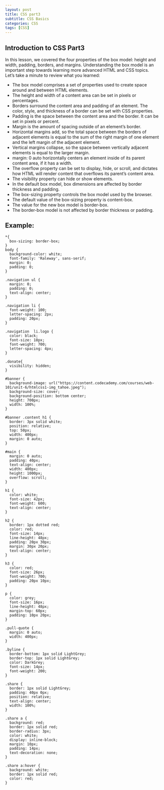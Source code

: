 ```yaml
---
layout: post
title: CSS part3
subtitle: CSS Basics
categories: CSS
tags: [CSS]
---
```


## Introduction to CSS Part3

In this lesson, we covered the four properties of the box model: height and width, padding, borders, and margins. Understanding the box model is an important step towards learning more advanced HTML and CSS topics. Let’s take a minute to review what you learned:

* The box model comprises a set of properties used to create space around and between HTML elements.
* The height and width of a content area can be set in pixels or percentages.
* Borders surround the content area and padding of an element. The color, style, and thickness of a border can be set with CSS properties.
* Padding is the space between the content area and the border. It can be set in pixels or percent.
* Margin is the amount of spacing outside of an element’s border.
* Horizontal margins add, so the total space between the borders of adjacent elements is equal to the sum of the right margin of one element and the left margin of the adjacent element.
* Vertical margins collapse, so the space between vertically adjacent elements is equal to the larger margin.
* margin: 0 auto horizontally centers an element inside of its parent content area, if it has a width.
* The overflow property can be set to display, hide, or scroll, and dictates how HTML will render content that overflows its parent’s content area.
* The visibility property can hide or show elements.
* In the default box model, box dimensions are affected by border thickness and padding.
* The box-sizing property controls the box model used by the browser.
* The default value of the box-sizing property is content-box.
* The value for the new box model is border-box.
* The border-box model is not affected by border thickness or padding.

## Example:

```
*{
  box-sizing: border-box;
}
body {
  background-color: white;
  font-family: 'Raleway', sans-serif;
  margin: 0;
  padding: 0;
}

.navigation ul {
  margin: 0;
  padding: 0;
  text-align: center;
}

.navigation li {
  font-weight: 100;
  letter-spacing: 2px;
  padding: 20px;
}

.navigation  li.logo {
  color: black;
  font-size: 18px;
  font-weight: 700;
  letter-spacing: 4px;
}

.donate{
  visibility: hidden;
}

#banner {
  background-image: url("https://content.codecademy.com/courses/web-101/unit-6/htmlcss1-img_tahoe.jpeg");
  background-size: cover;
  background-position: bottom center;
  height: 700px;
  width: 100%;
}

#banner .content h1 {
  border: 3px solid white;
  position: relative;
  top: 50px;
  width: 400px;
  margin: 0 auto;
}

#main {
  margin: 0 auto;
  padding: 40px;
  text-align: center;
  width: 400px;
  height: 1000px;
  overflow: scroll;
}

h1 {
  color: white;
  font-size: 42px;
  font-weight: 600;
  text-align: center;
}

h2 {
  border: 1px dotted red;
  color: red;
  font-size: 14px;
  line-height: 48px;
  padding: 20px 30px;
  margin: 30px 20px;
  text-align: center;
}

h3 {
  color: red;
  font-size: 26px;
  font-weight: 700;
  padding: 20px 10px;
}

p {
  color: grey;
  font-size: 16px;
  line-height: 48px;
  margin-top: 60px;
  padding: 10px 20px;
}

.pull-quote {
  margin: 0 auto;
  width: 400px;
}

.byline {
  border-bottom: 1px solid LightGrey;
  border-top: 1px solid LightGrey;
  color: DarkGrey;
  font-size: 14px;
  font-weight: 200;
}

.share {
  border: 1px solid LightGrey;
  padding: 40px 0px;
  position: relative;
  text-align: center;
  width: 100%;
}

.share a {
  background: red;
  border: 1px solid red;
  border-radius: 3px;
  color: white;
  display: inline-block;
  margin: 10px;
  padding: 14px;
  text-decoration: none;
}

.share a:hover {
  background: white;
  border: 1px solid red;
  color: red;
}

```
